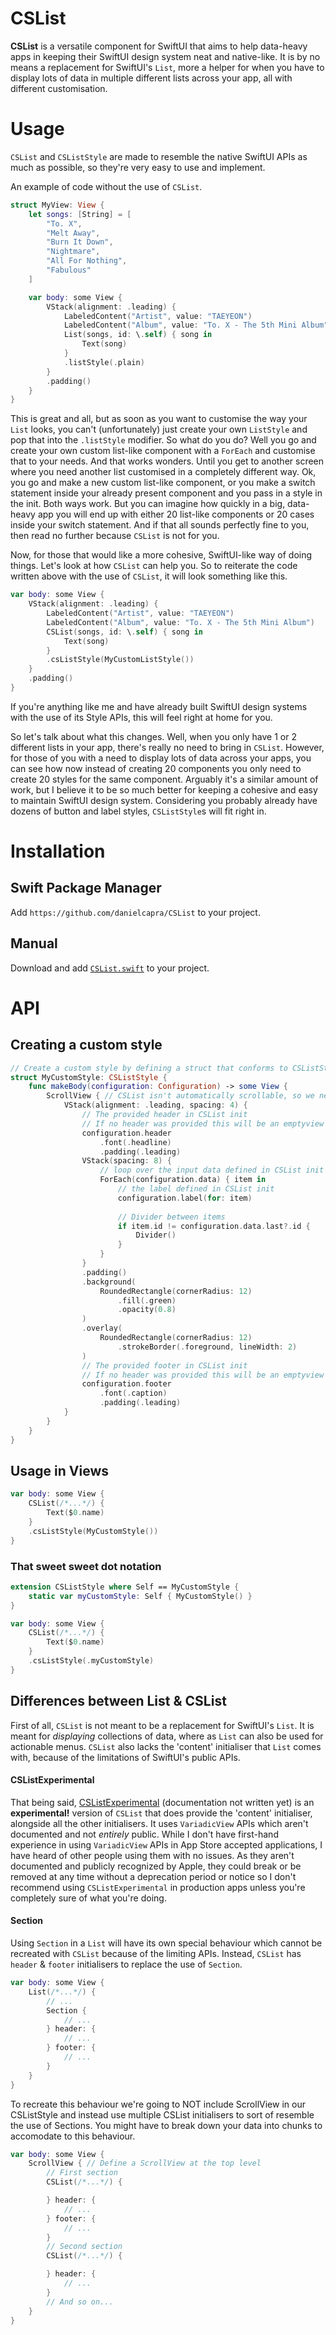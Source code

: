 # CSList

**CSList** is a versatile component for SwiftUI that aims to help data-heavy apps in keeping their SwiftUI design system neat and native-like.
It is by no means a replacement for SwiftUI's `List`, more a helper for when you have to display lots of data in multiple different lists across your app, all with different customisation. 

# Usage

`CSList` and `CSListStyle` are made to resemble the native SwiftUI APIs as much as possible, so they're very easy to use and implement.

An example of code without the use of `CSList`.
```swift
struct MyView: View {
    let songs: [String] = [
        "To. X",
        "Melt Away",
        "Burn It Down",
        "Nightmare",
        "All For Nothing",
        "Fabulous"
    ]

    var body: some View {
        VStack(alignment: .leading) {
            LabeledContent("Artist", value: "TAEYEON")
            LabeledContent("Album", value: "To. X - The 5th Mini Album")
            List(songs, id: \.self) { song in
                Text(song)
            }
            .listStyle(.plain)
        }
        .padding()
    }
}
```

This is great and all, but as soon as you want to customise the way your `List` looks, you can't (unfortunately) just create your own `ListStyle` and pop that into the `.listStyle` modifier. So what do you do? Well you go and create your own custom list-like component with a `ForEach` and customise that to your needs. And that works wonders. Until you get to another screen where you need another list customised in a completely different way. Ok, you go and make a new custom list-like component, or you make a switch statement inside your already present component and you pass in a style in the init. Both ways work. But you can imagine how quickly in a big, data-heavy app you will end up with either 20 list-like components or 20 cases inside your switch statement. And if that all sounds perfectly fine to you, then read no further because `CSList` is not for you.

Now, for those that would like a more cohesive, SwiftUI-like way of doing things. Let's look at how `CSList` can help you. So to reiterate the code written above with the use of `CSList`, it will look something like this.

```swift
var body: some View {
    VStack(alignment: .leading) {
        LabeledContent("Artist", value: "TAEYEON")
        LabeledContent("Album", value: "To. X - The 5th Mini Album")
        CSList(songs, id: \.self) { song in
            Text(song)
        }
        .csListStyle(MyCustomListStyle())
    }
    .padding()
}
```

If you're anything like me and have already built SwiftUI design systems with the use of its Style APIs, this will feel right at home for you.

So let's talk about what this changes. Well, when you only have 1 or 2 different lists in your app, there's really no need to bring in `CSList`. However, for those of you with a need to display lots of data across your apps, you can see how now instead of creating 20 components you only need to create 20 styles for the same component. Arguably it's a similar amount of work, but I believe it to be so much better for keeping a cohesive and easy to maintain SwiftUI design system. Considering you probably already have dozens of button and label styles, `CSListStyle`s will fit right in.

# Installation

## Swift Package Manager
Add `https://github.com/danielcapra/CSList` to your project.

## Manual
Download and add [`CSList.swift`](./Sources/CSList/CSList.swift) to your project.

# API

## Creating a custom style
```swift
// Create a custom style by defining a struct that conforms to CSListStyle protocol
struct MyCustomStyle: CSListStyle {
    func makeBody(configuration: Configuration) -> some View {
        ScrollView { // CSList isn't automatically scrollable, so we need to define the ScrollView in each CSListStyle
            VStack(alignment: .leading, spacing: 4) {
                // The provided header in CSList init
                // If no header was provided this will be an emptyview
                configuration.header
                    .font(.headline)
                    .padding(.leading)
                VStack(spacing: 8) {
                    // loop over the input data defined in CSList init
                    ForEach(configuration.data) { item in
                        // the label defined in CSList init
                        configuration.label(for: item)
                        
                        // Divider between items
                        if item.id != configuration.data.last?.id {
                            Divider()
                        }
                    }
                }
                .padding()
                .background(
                    RoundedRectangle(cornerRadius: 12)
                        .fill(.green)
                        .opacity(0.8)
                )
                .overlay(
                    RoundedRectangle(cornerRadius: 12)
                        .strokeBorder(.foreground, lineWidth: 2)
                )
                // The provided footer in CSList init
                // If no header was provided this will be an emptyview
                configuration.footer
                    .font(.caption)
                    .padding(.leading)
            }
        }
    }
}
```

## Usage in Views
```swift
var body: some View {
    CSList(/*...*/) {
        Text($0.name)
    }
    .csListStyle(MyCustomStyle())
}
```

### That sweet sweet dot notation
```swift
extension CSListStyle where Self == MyCustomStyle {
    static var myCustomStyle: Self { MyCustomStyle() }
}

var body: some View {
    CSList(/*...*/) {
        Text($0.name)
    }
    .csListStyle(.myCustomStyle)
}
```

## Differences between List & CSList

First of all, `CSList` is not meant to be a replacement for SwiftUI's `List`. It is meant for *displaying* collections of data, where as `List` can also be used for actionable menus. `CSList` also lacks the 'content' initialiser that `List` comes with, because of the limitations of SwiftUI's public APIs.

#### CSListExperimental
That being said, [CSListExperimental](https://github.com/danielcapra/CSListExperimental) (documentation not written yet) is an **experimental!** version of `CSList` that does provide the 'content' initialiser, alongside all the other initialisers. It uses `VariadicView` APIs which aren't documented and not *entirely* public. While I don't have first-hand experience in using `VariadicView` APIs in App Store accepted applications, I have heard of other people using them with no issues. As they aren't documented and publicly recognized by Apple, they could break or be removed at any time without a deprecation period or notice so I don't recommend using `CSListExperimental` in production apps unless you're completely sure of what you're doing.

#### Section
Using `Section` in a `List` will have its own special behaviour which cannot be recreated with `CSList` because of the limiting APIs. Instead, `CSList` has `header` & `footer` initialisers to replace the use of `Section`.

```swift
var body: some View {
    List(/*...*/) {
        // ...
        Section {
            // ...
        } header: { 
            // ...
        } footer: {
            // ...
        }
    }
}
```
To recreate this behaviour we're going to NOT include ScrollView in our CSListStyle and instead use multiple CSList initialisers to sort of resemble the use of Sections. You might have to break down your data into chunks to accomodate to this behaviour.

```swift
var body: some View {
    ScrollView { // Define a ScrollView at the top level
        // First section
        CSList(/*...*/) {

        } header: {
            // ...
        } footer: {
            // ...
        }
        // Second section
        CSList(/*...*/) {

        } header: {
            // ...
        }
        // And so on...
    }
}
```